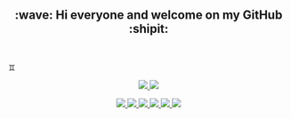 <br/>
<h2 align="center"> :wave: Hi everyone and welcome on my GitHub :shipit: </h2>
<br/>

:gemini: 

<p align="center">
	
  <a href="https://www.linkedin.com/in/vladromanciuc/">
		<img src="https://img.shields.io/badge/LinkedIn-0077B5?style=plastic&logo=linkedin&logoColor=white" />
	</a>
	  
  <a href="mailto:vladislavromanciuc@gmail.com">
		<img src="https://img.shields.io/badge/Gmail-D14836?style=plastic&logo=gmail&logoColor=white" />
	</a>
  
</p>

<p align="center">
  
  <a href="">
		<img src="https://img.shields.io/badge/Visual_Studio-5C2D91?style=plastic&logo=visual%20studio&logoColor=white" />
	</a>
  
  <a href="">
		<img src="https://img.shields.io/badge/Figma-F24E1E?style=plastic&logo=figma&logoColor=white" />
	</a>
	  
  <a href="">
		<img src="https://img.shields.io/badge/Canva-%2300C4CC.svg?&style=plastic&logo=Canva&logoColor=white" />
	</a>
  
  <a href="">
		<img src="https://img.shields.io/badge/PowerBI-F2C811?style=plastic&logo=Power%20BI&logoColor=white" />
	</a>
  
  <a href="">
		<img src="https://img.shields.io/badge/Tableau-E97627?style=plastic&logo=Tableau&logoColor=white" />
	</a>
  
  <a href="">
		<img src="https://img.shields.io/badge/Google%20Analytics-E37400?style=plastic&logo=google%20analytics&logoColor=white" />
	</a>
  
</p>
